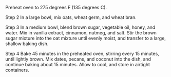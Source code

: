 Preheat oven to 275 degrees F (135 degrees C).

Step 2
In a large bowl, mix oats, wheat germ, and wheat bran.

Step 3
In a medium bowl, blend brown sugar, vegetable oil, honey, and water. Mix in vanilla extract, cinnamon, nutmeg, and salt. Stir the brown sugar mixture into the oat mixture until evenly moist, and transfer to a large, shallow baking dish.

Step 4
Bake 45 minutes in the preheated oven, stirring every 15 minutes, until lightly brown. Mix dates, pecans, and coconut into the dish, and continue baking about 15 minutes. Allow to cool, and store in airtight containers.
